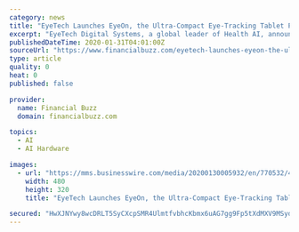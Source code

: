 ```yaml
---
category: news
title: "EyeTech Launches EyeOn, the Ultra-Compact Eye-Tracking Tablet Platform, Powered by Health AI, with FPGA for an Enhanced, Personalized User Experience"
excerpt: "EyeTech Digital Systems, a global leader of Health AI, announces the launch of EyeOn ... All eye tracking is processed on a dedicated FPGA chip that can be tuned and dynamically adapted to each user for optimal performance. “We designed the EyeOn platform for individuals who primarily use eye gaze to control their AAC devices, using our ..."
publishedDateTime: 2020-01-31T04:01:00Z
sourceUrl: "https://www.financialbuzz.com/eyetech-launches-eyeon-the-ultra-compact-eye-tracking-tablet-platform-powered-by-health-ai-with-fpga-for-an-enhanced-personalized-user-experience/"
type: article
quality: 0
heat: 0
published: false

provider:
  name: Financial Buzz
  domain: financialbuzz.com

topics:
  - AI
  - AI Hardware

images:
  - url: "https://mms.businesswire.com/media/20200130005932/en/770532/4/EyeOn_eye_gaze_speech_device.jpg"
    width: 480
    height: 320
    title: "EyeTech Launches EyeOn, the Ultra-Compact Eye-Tracking Tablet Platform, Powered by Health AI, with FPGA for an Enhanced, Personalized User Experience"

secured: "HwXJNYwy8wcDRLT5SyCXcpSMR4UlmtfvbhcKbmx6uAG7gg9Fp5tXdMXV9MSyd5L5ch+qe47fjOjO7nBRUKAukDEMmx7LMYzo95KgBnJb0u+4lR3ROs2a51B7ov8eEx8kPp1TtFYTS17lF/OcZhu85slsY7z87ZO4zS+A/hZlnvMxB9T+glBjC95xbcPMU5TfZ7Ka329JG26tZKuqtt4sKolUd+KyXJyZeq93JuCHoOBPRrbyOSFWJo4/QubE52lVWKEzM/nz1OuL314fSc/JLMBZfzTHsMAq0TqLTEzy1tM5cK442AMXhoJeg1QfmLBIIf5q+p3AMw5l24PZA+CG8NOaY//bgBdAyDx1c7hg0oX4mTy0dXPN79aq3ytOUZiVCfi/NbF+8el0jyINJS/ktUIZhrbv16GN0iGfRL/LZzMtbVcpnKta0IjFYr2FCYD31tHo4Isst8vKBJQsEHgmp6HNPc17F5mNKaisqeUUCXI=;A0gNsZe2hNTTRRK5vEidhQ=="
---
```



